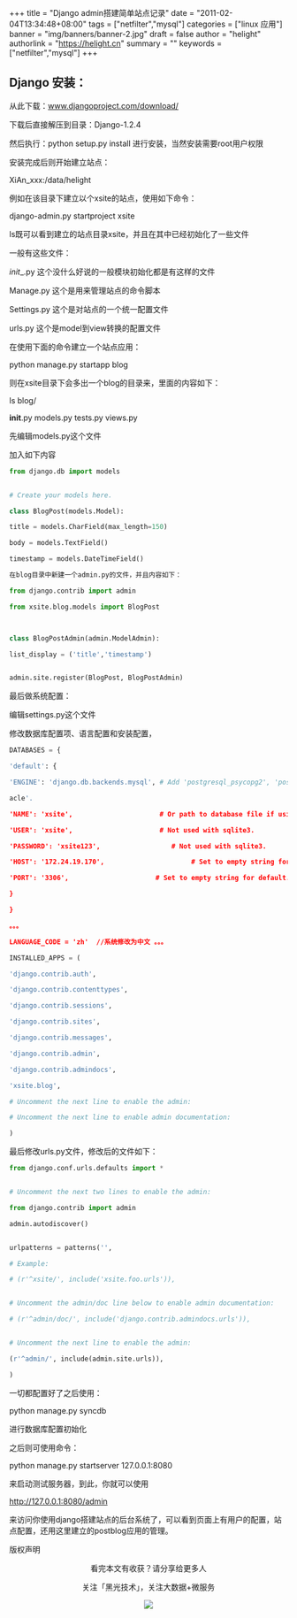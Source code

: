+++
title = "Django admin搭建简单站点记录"
date = "2011-02-04T13:34:48+08:00"
tags = ["netfilter","mysql"]
categories = ["linux 应用"]
banner = "img/banners/banner-2.jpg"
draft = false
author = "helight"
authorlink = "https://helight.cn"
summary = ""
keywords = ["netfilter","mysql"]
+++

## Django 安装：

从此下载：www.djangoproject.com/download/

下载后直接解压到目录：Django-1.2.4

然后执行：python setup.py install 进行安装，当然安装需要root用户权限

安装完成后则开始建立站点：

XiAn_xxx:/data/helight

例如在该目录下建立以个xsite的站点，使用如下命令：
<!--more-->
django-admin.py startproject xsite

ls既可以看到建立的站点目录xsite，并且在其中已经初始化了一些文件

一般有这些文件：

_init__.py 这个没什么好说的一般模块初始化都是有这样的文件

Manage.py 这个是用来管理站点的命令脚本

Settings.py  这个是对站点的一个统一配置文件

urls.py     这个是model到view转换的配置文件

在使用下面的命令建立一个站点应用：

python manage.py startapp blog

则在xsite目录下会多出一个blog的目录来，里面的内容如下：

ls blog/

__init__.py  models.py  tests.py  views.py

先编辑models.py这个文件

加入如下内容
``` python
from django.db import models


# Create your models here.

class BlogPost(models.Model):

title = models.CharField(max_length=150)

body = models.TextField()

timestamp = models.DateTimeField()

在blog目录中新建一个admin.py的文件，并且内容如下：

from django.contrib import admin

from xsite.blog.models import BlogPost



class BlogPostAdmin(admin.ModelAdmin):

list_display = ('title','timestamp')


admin.site.register(BlogPost, BlogPostAdmin)
```
最后做系统配置：

编辑settings.py这个文件

修改数据库配置项、语言配置和安装配置，
``` python
DATABASES = {

'default': {

'ENGINE': 'django.db.backends.mysql', # Add 'postgresql_psycopg2', 'postgresql', 'mysql', 'sqlite3' or 'or

acle'.

'NAME': 'xsite',                      # Or path to database file if using sqlite3.

'USER': 'xsite',                      # Not used with sqlite3.

'PASSWORD': 'xsite123',                  # Not used with sqlite3.

'HOST': '172.24.19.170',                      # Set to empty string for localhost. Not used with sqlite3.

'PORT': '3306',                      # Set to empty string for default. Not used with sqlite3.

}

}

。。。

LANGUAGE_CODE = 'zh'  //系统修改为中文 。。。

INSTALLED_APPS = (

'django.contrib.auth',

'django.contrib.contenttypes',

'django.contrib.sessions',

'django.contrib.sites',

'django.contrib.messages',

'django.contrib.admin',

'django.contrib.admindocs',

'xsite.blog',

# Uncomment the next line to enable the admin:

# Uncomment the next line to enable admin documentation:

)
```

最后修改urls.py文件，修改后的文件如下：
``` python
from django.conf.urls.defaults import *


# Uncomment the next two lines to enable the admin:

from django.contrib import admin

admin.autodiscover()


urlpatterns = patterns('',

# Example:

# (r'^xsite/', include('xsite.foo.urls')),


# Uncomment the admin/doc line below to enable admin documentation:

# (r'^admin/doc/', include('django.contrib.admindocs.urls')),


# Uncomment the next line to enable the admin:

(r'^admin/', include(admin.site.urls)),

)
```
一切都配置好了之后使用：

python manage.py syncdb

进行数据库配置初始化

之后则可使用命令：

python manage.py startserver 127.0.0.1:8080

来启动测试服务器，到此，你就可以使用

http://127.0.0.1:8080/admin

来访问你使用django搭建站点的后台系统了，可以看到页面上有用户的配置，站点配置，还用这里建立的postblog应用的管理。

版权声明

<center>
看完本文有收获？请分享给更多人<br>

关注「黑光技术」，关注大数据+微服务<br>

![](/img/qrcode_helight_tech.jpg)
</center>
